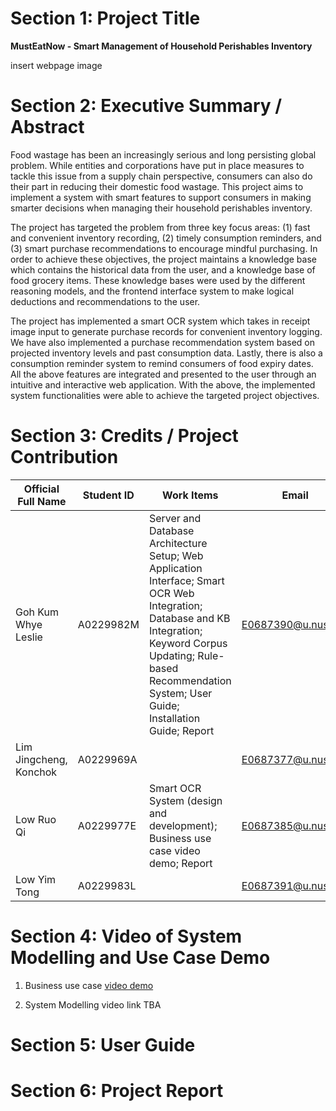 # Section 1: Project Title
**MustEatNow - Smart Management of Household Perishables Inventory**

insert webpage image


# Section 2: Executive Summary / Abstract
Food wastage has been an increasingly serious and long persisting global problem. While entities and corporations have put in place measures to tackle this issue from a supply chain perspective, consumers can also do their part in reducing their domestic food wastage. This project aims to implement a system with smart features to support consumers in making smarter decisions when managing their household perishables inventory.

The project has targeted the problem from three key focus areas: (1) fast and convenient inventory recording, (2) timely consumption reminders, and (3) smart purchase recommendations to encourage mindful purchasing. In order to achieve these objectives, the project maintains a knowledge base which contains the historical data from the user, and a knowledge base of food grocery items. These knowledge bases were used by the different reasoning models, and the frontend interface system to make logical deductions and recommendations to the user.

The project has implemented a smart OCR system which takes in receipt image input to generate purchase records for convenient inventory logging. We have also implemented a purchase recommendation system based on projected inventory levels and past consumption data. Lastly, there is also a consumption reminder system to remind consumers of food expiry dates. All the above features are integrated and presented to the user through an intuitive and interactive web application. With the above, the implemented system functionalities were able to achieve the targeted project objectives.


# Section 3: Credits / Project Contribution
|Official Full Name|Student ID| Work Items| Email | 
|--|--|--|--|
|Goh Kum Whye Leslie |  A0229982M | Server and Database Architecture Setup; Web Application Interface; Smart OCR Web Integration; Database and KB Integration; Keyword Corpus Updating; Rule-based Recommendation System; User Guide; Installation Guide; Report  | E0687390@u.nus.edu |
|Lim Jingcheng, Konchok| A0229969A | | E0687377@u.nus.edu |
|Low Ruo Qi | A0229977E| Smart OCR System (design and development); Business use case video demo; Report | E0687385@u.nus.edu |
|Low Yim Tong | A0229983L |  | E0687391@u.nus.edu |



# Section 4: Video of System Modelling and Use Case Demo

1. Business use case [video demo](https://drive.google.com/file/d/11OUKy4VsHveBVHvrW1DFtgHf6BdKZvkY/view?usp=sharing)

2. System Modelling video link TBA



# Section 5: User Guide



# Section 6: Project Report

